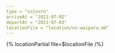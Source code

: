 ```yaml
---
type = "sojourn"
arriveAt = "2021-07-02"
departAt = "2021-07-03"
locationFile = "location/nz-waipara.md"
---
```


{% locationPartial file=$locationFile /%}

